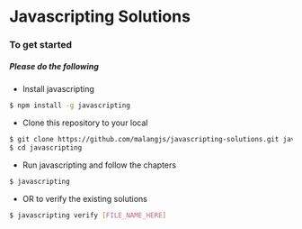 # Javascripting Solutions

### To get started

##### Please do the following
* Install javascripting
```bash
$ npm install -g javascripting
```

* Clone this repository to your local
```bash
$ git clone https://github.com/malangjs/javascripting-solutions.git javascripting
$ cd javascripting
```

* Run javascripting and follow the chapters
```bash
$ javascripting
```

* OR to verify the existing solutions
```bash
$ javascripting verify [FILE_NAME_HERE]
```
